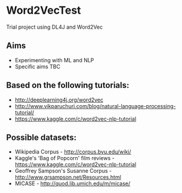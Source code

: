 # Word2VecTest
Trial project using DL4J and Word2Vec

## Aims
* Experimenting with ML and NLP
* Specific aims TBC

## Based on the following tutorials:
* http://deeplearning4j.org/word2vec
* http://www.vikparuchuri.com/blog/natural-language-processing-tutorial/
* https://www.kaggle.com/c/word2vec-nlp-tutorial

## Possible datasets:
* Wikipedia Corpus - http://corpus.byu.edu/wiki/
* Kaggle's 'Bag of Popcorn' film reviews - https://www.kaggle.com/c/word2vec-nlp-tutorial
* Geoffrey Sampson's Susanne Corpus - http://www.grsampson.net/Resources.html
* MICASE - http://quod.lib.umich.edu/m/micase/
